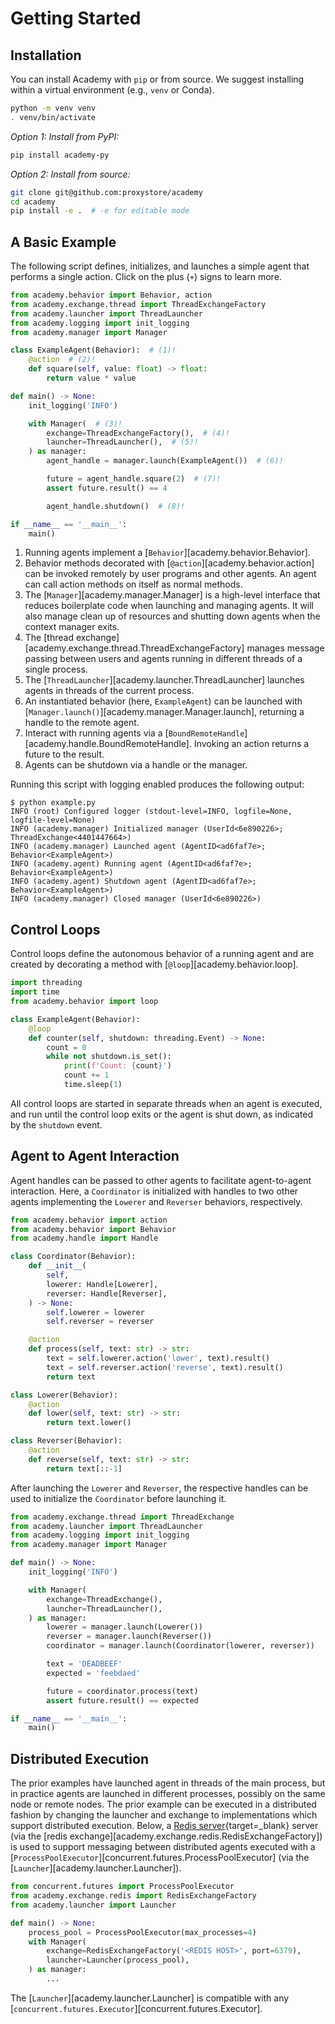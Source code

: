 # Getting Started

## Installation

You can install Academy with `pip` or from source.
We suggest installing within a virtual environment (e.g., `venv` or Conda).
```bash
python -m venv venv
. venv/bin/activate
```

*Option 1: Install from PyPI:*
```bash
pip install academy-py
```

*Option 2: Install from source:*
```bash
git clone git@github.com:proxystore/academy
cd academy
pip install -e .  # -e for editable mode
```

## A Basic Example

The following script defines, initializes, and launches a simple agent that performs a single action.
Click on the plus (`+`) signs to learn more.

```python title="example.py" linenums="1"
from academy.behavior import Behavior, action
from academy.exchange.thread import ThreadExchangeFactory
from academy.launcher import ThreadLauncher
from academy.logging import init_logging
from academy.manager import Manager

class ExampleAgent(Behavior):  # (1)!
    @action  # (2)!
    def square(self, value: float) -> float:
        return value * value

def main() -> None:
    init_logging('INFO')

    with Manager(  # (3)!
        exchange=ThreadExchangeFactory(),  # (4)!
        launcher=ThreadLauncher(),  # (5)!
    ) as manager:
        agent_handle = manager.launch(ExampleAgent())  # (6)!

        future = agent_handle.square(2)  # (7)!
        assert future.result() == 4

        agent_handle.shutdown()  # (8)!

if __name__ == '__main__':
    main()
```

1. Running agents implement a [`Behavior`][academy.behavior.Behavior].
2. Behavior methods decorated with [`@action`][academy.behavior.action] can be invoked remotely by user programs and other agents. An agent can call action methods on itself as normal methods.
3. The [`Manager`][academy.manager.Manager] is a high-level interface that reduces boilerplate code when launching and managing agents. It will also manage clean up of resources and shutting down agents when the context manager exits.
4. The [thread exchange][academy.exchange.thread.ThreadExchangeFactory] manages message passing between users and agents running in different threads of a single process.
5. The [`ThreadLauncher`][academy.launcher.ThreadLauncher] launches agents in threads of the current process.
6. An instantiated behavior (here, `ExampleAgent`) can be launched with [`Manager.launch()`][academy.manager.Manager.launch], returning a handle to the remote agent.
7. Interact with running agents via a [`BoundRemoteHandle`][academy.handle.BoundRemoteHandle]. Invoking an action returns a future to the result.
8. Agents can be shutdown via a handle or the manager.

Running this script with logging enabled produces the following output:
```
$ python example.py
INFO (root) Configured logger (stdout-level=INFO, logfile=None, logfile-level=None)
INFO (academy.manager) Initialized manager (UserId<6e890226>; ThreadExchange<4401447664>)
INFO (academy.manager) Launched agent (AgentID<ad6faf7e>; Behavior<ExampleAgent>)
INFO (academy.agent) Running agent (AgentID<ad6faf7e>; Behavior<ExampleAgent>)
INFO (academy.agent) Shutdown agent (AgentID<ad6faf7e>; Behavior<ExampleAgent>)
INFO (academy.manager) Closed manager (UserId<6e890226>)
```

## Control Loops

Control loops define the autonomous behavior of a running agent and are created by decorating a method with [`@loop`][academy.behavior.loop].

```python
import threading
import time
from academy.behavior import loop

class ExampleAgent(Behavior):
    @loop
    def counter(self, shutdown: threading.Event) -> None:
        count = 0
        while not shutdown.is_set():
            print(f'Count: {count}')
            count += 1
            time.sleep(1)
```

All control loops are started in separate threads when an agent is executed, and run until the control loop exits or the agent is shut down, as indicated by the `shutdown` event.

## Agent to Agent Interaction

Agent handles can be passed to other agents to facilitate agent-to-agent interaction.
Here, a `Coordinator` is initialized with handles to two other agents implementing the `Lowerer` and `Reverser` behaviors, respectively.

```python
from academy.behavior import action
from academy.behavior import Behavior
from academy.handle import Handle

class Coordinator(Behavior):
    def __init__(
        self,
        lowerer: Handle[Lowerer],
        reverser: Handle[Reverser],
    ) -> None:
        self.lowerer = lowerer
        self.reverser = reverser

    @action
    def process(self, text: str) -> str:
        text = self.lowerer.action('lower', text).result()
        text = self.reverser.action('reverse', text).result()
        return text

class Lowerer(Behavior):
    @action
    def lower(self, text: str) -> str:
        return text.lower()

class Reverser(Behavior):
    @action
    def reverse(self, text: str) -> str:
        return text[::-1]
```

After launching the `Lowerer` and `Reverser`, the respective handles can be used to initialize the `Coordinator` before launching it.

```python
from academy.exchange.thread import ThreadExchange
from academy.launcher import ThreadLauncher
from academy.logging import init_logging
from academy.manager import Manager

def main() -> None:
    init_logging('INFO')

    with Manager(
        exchange=ThreadExchange(),
        launcher=ThreadLauncher(),
    ) as manager:
        lowerer = manager.launch(Lowerer())
        reverser = manager.launch(Reverser())
        coordinator = manager.launch(Coordinator(lowerer, reverser))

        text = 'DEADBEEF'
        expected = 'feebdaed'

        future = coordinator.process(text)
        assert future.result() == expected

if __name__ == '__main__':
    main()
```


## Distributed Execution

The prior examples have launched agent in threads of the main process, but in practice agents are launched in different processes, possibly on the same node or remote nodes.
The prior example can be executed in a distributed fashion by changing the launcher and exchange to implementations which support distributed execution.
Below, a [Redis server](https://redis.io/){target=_blank} server (via the [redis exchange][academy.exchange.redis.RedisExchangeFactory]) is used to support messaging between distributed agents executed with a [`ProcessPoolExecutor`][concurrent.futures.ProcessPoolExecutor] (via the [`Launcher`][academy.launcher.Launcher]).

```python
from concurrent.futures import ProcessPoolExecutor
from academy.exchange.redis import RedisExchangeFactory
from academy.launcher import Launcher

def main() -> None:
    process_pool = ProcessPoolExecutor(max_processes=4)
    with Manager(
        exchange=RedisExchangeFactory('<REDIS HOST>', port=6379),
        launcher=Launcher(process_pool),
    ) as manager:
        ...
```

The [`Launcher`][academy.launcher.Launcher] is compatible with any [`concurrent.futures.Executor`][concurrent.futures.Executor].
